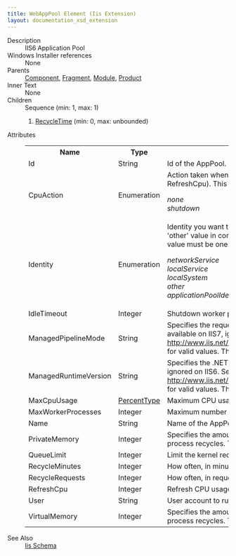 ```yaml
---
title: WebAppPool Element (Iis Extension)
layout: documentation_xsd_extension
---
```

<dl>
  <dt>Description</dt>
  <dd>IIS6 Application Pool</dd>
  <dt>Windows Installer references</dt>
  <dd>None</dd>
  <dt>Parents</dt>
  <dd>
    <a href="../component/">Component</a>, <a href="../fragment/">Fragment</a>, <a href="../module/">Module</a>, <a href="../product/">Product</a></dd>
  <dt>Inner Text</dt>
  <dd>None</dd>
  <dt>Children</dt>
  <dd>Sequence (min: 1, max: 1)<ol><li><a href="../iis/recycletime" class="extension">RecycleTime</a> (min: 0, max: unbounded)</li></ol></dd>
  <dt>Attributes</dt>
  <dd>
    <table cellspacing="0" cellpadding="0" class="schema">
      <tr>
        <th width="15%">Name</th>
        <th width="15%">Type</th>
        <th width="65%">Description</th>
        <th width="15%">Required</th>
      </tr>
      <tr>
        <td>Id</td>
        <td>String</td>
        <td>Id of the AppPool.</td>
        <td>Yes</td>
      </tr>
      <tr>
        <td>CpuAction</td>
        <td>Enumeration</td>
        <td>Action taken when CPU exceeds maximum CPU use (as defined with MaxCpuUsage and RefreshCpu).  This attribute's value must be one of the following:<dl><dt class="enumerationValue"><dfn>none</dfn></dt><dd></dd><dt class="enumerationValue"><dfn>shutdown</dfn></dt><dd></dd></dl></td>
        <td>&nbsp;</td>
      </tr>
      <tr>
        <td>Identity</td>
        <td>Enumeration</td>
        <td>Identity you want the AppPool to run under (applicationPoolIdentity is only available on IIS7). Use the 'other' value in conjunction with the User attribute to specify non-standard user.  This attribute's value must be one of the following:<dl><dt class="enumerationValue"><dfn>networkService</dfn></dt><dd></dd><dt class="enumerationValue"><dfn>localService</dfn></dt><dd></dd><dt class="enumerationValue"><dfn>localSystem</dfn></dt><dd></dd><dt class="enumerationValue"><dfn>other</dfn></dt><dd></dd><dt class="enumerationValue"><dfn>applicationPoolIdentity</dfn></dt><dd></dd></dl></td>
        <td>&nbsp;</td>
      </tr>
      <tr>
        <td>IdleTimeout</td>
        <td>Integer</td>
        <td>Shutdown worker process after being idle for (time in minutes).</td>
        <td>&nbsp;</td>
      </tr>
      <tr>
        <td>ManagedPipelineMode</td>
        <td>String</td>
        <td>                 Specifies the request-processing mode that is used to process requests for managed content.  Only available on IIS7, ignored on IIS6.                 See <a href="http://www.iis.net/configreference/system.applicationhost/applicationpools/applicationpooldefaults" target="_blank" xmlns="http://schemas.microsoft.com/wix/IIsExtension">http://www.iis.net/ConfigReference/system.applicationHost/applicationPools/applicationPoolDefaults</a> for valid values.                 This attribute may be set via a formatted Property (e.g. [MyProperty]).               </td>
        <td>&nbsp;</td>
      </tr>
      <tr>
        <td>ManagedRuntimeVersion</td>
        <td>String</td>
        <td>                 Specifies the .NET Framework version to be used by the application pool.  Only available on IIS7, ignored on IIS6.                 See <a href="http://www.iis.net/configreference/system.applicationhost/applicationpools/applicationpooldefaults" target="_blank" xmlns="http://schemas.microsoft.com/wix/IIsExtension">http://www.iis.net/ConfigReference/system.applicationHost/applicationPools/applicationPoolDefaults</a> for valid values.                 This attribute may be set via a formatted Property (e.g. [MyProperty]).               </td>
        <td>&nbsp;</td>
      </tr>
      <tr>
        <td>MaxCpuUsage</td>
        <td><a href="../iis/simple_type_percenttype">PercentType</a></td>
        <td>Maximum CPU usage (percent).</td>
        <td>&nbsp;</td>
      </tr>
      <tr>
        <td>MaxWorkerProcesses</td>
        <td>Integer</td>
        <td>Maximum number of worker processes.</td>
        <td>&nbsp;</td>
      </tr>
      <tr>
        <td>Name</td>
        <td>String</td>
        <td>Name of the AppPool to be shown in IIs.</td>
        <td>Yes</td>
      </tr>
      <tr>
        <td>PrivateMemory</td>
        <td>Integer</td>
        <td>Specifies the amount of private memory (in KB) that a worker process can use before the worker process recycles. The maximum value supported for this attribute is 4,294,967 KB.</td>
        <td>&nbsp;</td>
      </tr>
      <tr>
        <td>QueueLimit</td>
        <td>Integer</td>
        <td>Limit the kernel request queue (number of requests).</td>
        <td>&nbsp;</td>
      </tr>
      <tr>
        <td>RecycleMinutes</td>
        <td>Integer</td>
        <td>How often, in minutes, you want the AppPool to be recycled.</td>
        <td>&nbsp;</td>
      </tr>
      <tr>
        <td>RecycleRequests</td>
        <td>Integer</td>
        <td>How often, in requests, you want the AppPool to be recycled.</td>
        <td>&nbsp;</td>
      </tr>
      <tr>
        <td>RefreshCpu</td>
        <td>Integer</td>
        <td>Refresh CPU usage numbers (in minutes).</td>
        <td>&nbsp;</td>
      </tr>
      <tr>
        <td>User</td>
        <td>String</td>
        <td>User account to run the AppPool as.  To use this, you must set the Identity attribute to 'other'.</td>
        <td>&nbsp;</td>
      </tr>
      <tr>
        <td>VirtualMemory</td>
        <td>Integer</td>
        <td>Specifies the amount of virtual memory (in KB) that a worker process can use before the worker process recycles. The maximum value supported for this attribute is 4,294,967 KB.</td>
        <td>&nbsp;</td>
      </tr>
    </table>
  </dd>
  <dt>See Also</dt>
  <dd>
    <a href="../iis">Iis Schema</a>
  </dd>
</dl>
